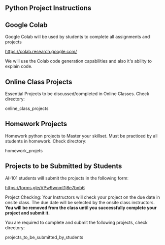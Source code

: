 ## Python Project Instructions

## Google Colab

Google Colab will be used by students to complete all assignments and projects

https://colab.research.google.com/

We will use the Colab code generation capabilities and also it's ability to explain code.

## Online Class Projects

Essential Projects to be discussed/completed in Online Classes. Check directory: 

online_class_projects

## Homework Projects

Homework python projects to Master your skillset. Must be practiced by all students in homework. Check directory: 

homework_projets

## Projects to be Submitted by Students

AI-101 students will submit the projects in the following form:

https://forms.gle/VPw9wnmt1j8e7bnb6

Project Checking: Your Instructors will check your project on the due date in onsite class. The due date will be selected by the onsite class instructors. **You will be removed from the class until you successfully complete your project and submit it.**

You are required to complete and submit the following projects, check directory:

projects_to_be_submitted_by_students